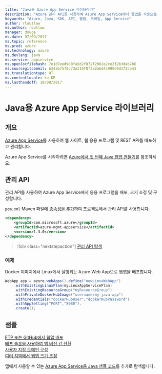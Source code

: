 ```yaml
---
title: "Java용 Azure App Service 라이브러리"
description: "Azure 관리 API를 사용하여 Azure App Service에서 웹앱을 자동으로 배포합니다."
keywords: "Azure, Java, SDK, API, 웹앱, 모바일, App Service"
author: rloutlaw
ms.author: routlaw
manager: douge
ms.date: 07/09/2017
ms.topic: reference
ms.prod: azure
ms.technology: azure
ms.devlang: java
ms.service: appservice
ms.openlocfilehash: 7e1d7eed9d8fa8d2f872f2902e2ce3f2b3dab7b6
ms.sourcegitcommit: 634ab7578c73a219f8f3a2a6d43999d9d372cb43
ms.translationtype: HT
ms.contentlocale: ko-KR
ms.lasthandoff: 10/09/2017
---
```

# <a name="azure-app-service-libraries-for-java"></a>Java용 Azure App Service 라이브러리

## <a name="overview"></a>개요

[Azure App Service](/azure/app-service)를 사용하여 웹 사이트, 웹 응용 프로그램 및 REST API를 배포하고 관리합니다.

Azure App Service를 시작하려면 [Azure에서 첫 번째 Java 웹앱 만들기](/azure/app-service-web/app-service-web-get-started-java)를 참조하세요.

## <a name="management-api"></a>관리 API

관리 API를 사용하여 Azure App Service에서 응용 프로그램을 배포, 크기 조정 및 구성합니다.

`pom.xml` Maven 파일에 [종속성을 추가](https://maven.apache.org/guides/getting-started/index.html#How_do_I_use_external_dependencies)하여 프로젝트에서 관리 API를 사용합니다.

```XML
<dependency>
    <groupId>com.microsoft.azure</groupId>
    <artifactId>azure-mgmt-appservice</artifactId>
    <version>1.3.0</version>
</dependency>
```   

> [!div class="nextstepaction"]
> [관리 API 탐색](/java/api/overview/azure)

### <a name="example"></a>예제

Docker 이미지에서 Linux에서 실행되는 Azure Web App으로 웹앱을 배포합니다.

```java
WebApp app = azure.webApps().define("newLinuxWebApp")
    .withExistingLinuxPlan(myLinuxAppServicePlan)
    .withExistingResourceGroup("myResourceGroup")
    .withPrivateDockerHubImage("username/my-java-app")
    .withCredentials("dockerHubUser","dockerHubPassword")
    .withAppSetting("PORT","8080").
    .create();
```

## <a name="samples"></a>샘플

[FTP 또는 GitHub에서 웹앱 배포][1]  
[배포 슬롯을 사용하여 앱 버전 간 전환][2]  
[사용자 지정 도메인 구성][3]   
[여러 지역에서 웹앱 크기 조정][4]   

앱에서 사용할 수 있는 [Azure App Service용 Java 샘플 코드](https://azure.microsoft.com/resources/samples/?platform=java&term=appservice)를 추가로 탐색합니다.

[1]: ../docs-ref-conceptual/java-sdk-configure-webapp-sources.md
[2]: https://azure.microsoft.com/resources/samples/app-service-java-manage-staging-and-production-slots-for-web-apps/
[3]: https://azure.microsoft.com/resources/samples/app-service-java-manage-web-apps-with-custom-domains/
[4]: https://azure.microsoft.com/resources/samples/app-service-java-scale-web-apps-on-linux/
